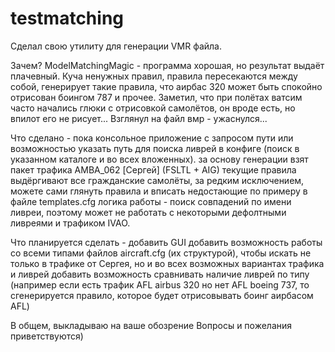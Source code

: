 # testmatching
Сделал свою утилиту для генерации VMR файла.

Зачем? 
ModelMatchingMagic - программа хорошая, но результат выдаёт плачевный. Куча ненужных правил, правила пересекаются между собой, генерирует такие правила, что аирбас 320 может быть спокойно отрисован боингом 787 и прочее. Заметил, что при полётах  ватсим часто начались глюки с отрисовкой самолётов, он вроде есть, но впилот его не рисует... Взглянул на файл вмр - ужаснулся...

Что сделано -
пока консольное приложение с запросом пути или возможностью указать путь для поиска ливрей в конфиге (поиск в указанном каталоге и во всех вложенных).
за основу генерации взят пакет трафика AMBA_062 [Сергей] (FSLTL + AIG)
текущие правила выдёргивают все гражданские самолёты, за редким исключением, можете сами глянуть правила и вписать недостающие по примеру в файле templates.cfg
логика работы - поиск совпадений по имени ливреи, поэтому может не работать с некоторыми дефолтными ливреями и трафиком  IVAO.

Что планируется сделать -
добавить GUI 
добавить возможность работы со всеми типами файлов aircraft.cfg (их структурой), чтобы искать не только в трафике от Сергея, но и во всех возможных вариантах трафика и ливрей
добавить возможность сравнивать наличие ливрей по типу (например если есть трафик AFL airbus 320 но нет AFL boeing 737, то сгенерируется правило, которое будет отрисовывать боинг аирбасом AFL)

В общем, выкладываю на ваше обозрение
Вопросы и пожелания приветствуются)
